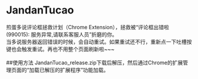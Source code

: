 # JandanTucao
煎蛋多说评论框拯救计划（Chrome Extension），拯救被“评论框出错啦(990015): 服务异常,请联系客服人员”折磨的你。<br>
当多说服务器返回错误的时候，会自动重试。如果重试还不行，重新点一下吐槽按键也会触发重试。再也不用整个页面刷新啦~~~<br>
<br>
##使用方法
JandanTucao_release.zip下载后解压，然后通过Chrome的扩展管理页面的“加载已解压的扩展程序”功能加载。
